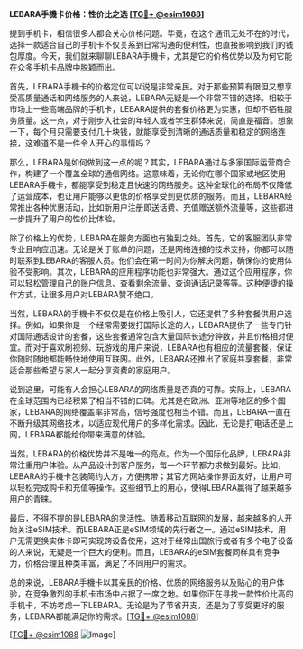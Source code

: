 **LEBARA手機卡价格：性价比之选 [[TG💪+ @esim1088](https://t.me/s/esim1088)]**

提到手机卡，相信很多人都会关心价格问题。毕竟，在这个通讯无处不在的时代，选择一款适合自己的手机卡不仅关系到日常沟通的便利性，也直接影响到我们的钱包厚度。今天，我们就来聊聊LEBARA手機卡，尤其是它的价格优势以及为何它能在众多手机卡品牌中脱颖而出。

首先，LEBARA手機卡的价格定位可以说是非常亲民。对于那些预算有限但又想享受高质量通话和网络服务的人来说，LEBARA无疑是一个非常不错的选择。相较于市场上一些高端品牌的手机卡，LEBARA提供的套餐价格更为实惠，但却不牺牲服务质量。这一点，对于刚步入社会的年轻人或者学生群体来说，简直是福音。想象一下，每个月只需要支付几十块钱，就能享受到清晰的通话质量和稳定的网络连接，这难道不是一件令人开心的事情吗？

那么，LEBARA是如何做到这一点的呢？其实，LEBARA通过与多家国际运营商合作，构建了一个覆盖全球的通信网络。这意味着，无论你在哪个国家或地区使用LEBARA手機卡，都能享受到稳定且快速的网络服务。这种全球化的布局不仅降低了运营成本，也让用户能够以更低的价格享受到更优质的服务。而且，LEBARA经常推出各种优惠活动，比如新用户注册即送话费、充值赠送额外流量等，这些都进一步提升了用户的性价比体验。

除了价格上的优势，LEBARA在服务方面也有独到之处。首先，它的客服团队非常专业且响应迅速。无论是关于账单的问题，还是网络连接的技术支持，你都可以随时联系到LEBARA的客服人员。他们会在第一时间为你解决问题，确保你的使用体验不受影响。其次，LEBARA的应用程序功能也非常强大。通过这个应用程序，你可以轻松管理自己的账户信息、查看剩余流量、查询通话记录等等。这种便捷的操作方式，让很多用户对LEBARA赞不绝口。

当然，LEBARA的手機卡不仅仅是在价格上吸引人，它还提供了多种套餐供用户选择。例如，如果你是一个经常需要拨打国际长途的人，LEBARA提供了一些专门针对国际通话设计的套餐，这些套餐通常包含大量国际长途分钟数，并且价格相对便宜。而对于喜欢刷视频、玩游戏的用户来说，LEBARA也有相应的流量套餐，保证你随时随地都能畅快地使用互联网。此外，LEBARA还推出了家庭共享套餐，非常适合那些希望与家人一起分享资费的家庭用户。

说到这里，可能有人会担心LEBARA的网络质量是否真的可靠。实际上，LEBARA在全球范围内已经积累了相当不错的口碑。尤其是在欧洲、亚洲等地区的多个国家，LEBARA的网络覆盖率非常高，信号强度也相当不错。而且，LEBARA一直在不断升级其网络技术，以适应现代用户的多样化需求。因此，无论是打电话还是上网，LEBARA都能给你带来满意的体验。

当然，LEBARA的价格优势并不是唯一的亮点。作为一个国际化品牌，LEBARA非常注重用户体验。从产品设计到客户服务，每一个环节都力求做到最好。比如，LEBARA的手機卡包装简约大方，方便携带；其官方网站操作界面友好，让用户可以轻松完成购卡和充值等操作。这些细节上的用心，使得LEBARA赢得了越来越多用户的青睐。

最后，不得不提的是LEBARA的灵活性。随着移动互联网的发展，越来越多的人开始关注eSIM技术。而LEBARA正是eSIM领域的先行者之一。通过eSIM技术，用户无需更换实体卡即可实现跨设备使用，这对于经常出国旅行或者有多个电子设备的人来说，无疑是一个巨大的便利。而且，LEBARA的eSIM套餐同样具有竞争力，价格合理且种类丰富，满足了不同用户的需求。

总的来说，LEBARA手機卡以其亲民的价格、优质的网络服务以及贴心的用户体验，在竞争激烈的手机卡市场中占据了一席之地。如果你正在寻找一款性价比高的手机卡，不妨考虑一下LEBARA。无论是为了节省开支，还是为了享受更好的服务，LEBARA都能满足你的需求。[[TG💪+ @esim1088](https://t.me/s/esim1088)]

[[TG💪+ @esim1088](https://t.me/s/esim1088) ![Image](https://i.postimg.cc/4NQfJmqS/Snipaste-2025-05-13-00-14-12.png)]
